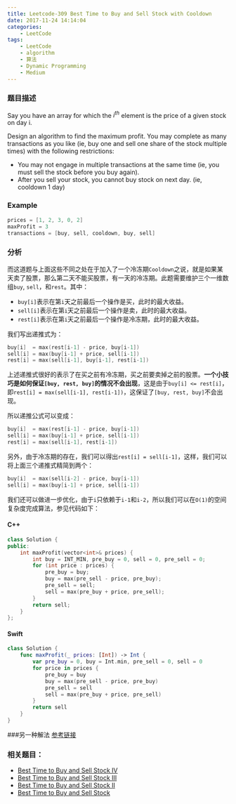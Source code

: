 ```yaml
---
title: Leetcode-309 Best Time to Buy and Sell Stock with Cooldown
date: 2017-11-24 14:14:04
categories:
    - LeetCode
tags:
    - LeetCode
    - algorithm
    - 算法
    - Dynamic Programming
    - Medium
---
```

### 题目描述
Say you have an array for which the $i^{th}$ element is the price of a given stock on day i.

Design an algorithm to find the maximum profit. You may complete as many transactions as you like (ie, buy one and sell one share of the stock multiple times) with the following restrictions:

* You may not engage in multiple transactions at the same time (ie, you must sell the stock before you buy again).
* After you sell your stock, you cannot buy stock on next day. (ie, cooldown 1 day)

### Example

```c++
prices = [1, 2, 3, 0, 2]
maxProfit = 3
transactions = [buy, sell, cooldown, buy, sell]
```

### 分析
而这道题与上面这些不同之处在于加入了一个冷冻期`Cooldown`之说，就是如果某天卖了股票，那么第二天不能买股票，有一天的冷冻期。此题需要维护三个一维数组`buy`, `sell`，和`rest`。其中：

* `buy[i]`表示在第`i`天之前最后一个操作是买，此时的最大收益。
* `sell[i]`表示在第`i`天之前最后一个操作是卖，此时的最大收益。
* `rest[i]`表示在第`i`天之前最后一个操作是冷冻期，此时的最大收益。

我们写出递推式为：

```c++
buy[i]  = max(rest[i-1] - price, buy[i-1]) 
sell[i] = max(buy[i-1] + price, sell[i-1])
rest[i] = max(sell[i-1], buy[i-1], rest[i-1])
```
上述递推式很好的表示了在买之前有冷冻期，买之前要卖掉之前的股票。**一个小技巧是如何保证`[buy, rest, buy]`的情况不会出现**，这是由于`buy[i] <= rest[i]`， 即`rest[i] = max(sell[i-1], rest[i-1])`，这保证了`[buy, rest, buy]`不会出现。

所以递推公式可以变成：

```c++
buy[i]  = max(rest[i-1] - price, buy[i-1]) 
sell[i] = max(buy[i-1] + price, sell[i-1])
rest[i] = max(sell[i-1], rest[i-1])
```
另外，由于冷冻期的存在，我们可以得出`rest[i] = sell[i-1]`，这样，我们可以将上面三个递推式精简到两个：

```c++
buy[i]  = max(sell[i-2] - price, buy[i-1]) 
sell[i] = max(buy[i-1] + price, sell[i-1])
```
我们还可以做进一步优化，由于`i`只依赖于`i-1`和`i-2`，所以我们可以在`O(1)`的空间复杂度完成算法，参见代码如下：
#### C++

```c++
class Solution {
public:
    int maxProfit(vector<int>& prices) {
        int buy = INT_MIN, pre_buy = 0, sell = 0, pre_sell = 0;
        for (int price : prices) {
            pre_buy = buy;
            buy = max(pre_sell - price, pre_buy);
            pre_sell = sell;
            sell = max(pre_buy + price, pre_sell);
        }
        return sell;
    }
};
```

#### Swift

```swift
class Solution {
    func maxProfit(_ prices: [Int]) -> Int {
        var pre_buy = 0, buy = Int.min, pre_sell = 0, sell = 0
        for price in prices {
            pre_buy = buy
            buy = max(pre_sell - price, pre_buy)
            pre_sell = sell
            sell = max(pre_buy + price, pre_sell)
        }
        return sell
    }
}
```
###另一种解法
[参考链接](http://blog.csdn.net/qingyujean/article/details/51482041)
### 相关题目：
* [Best Time to Buy and Sell Stock IV](https://keshiim.github.io/2017/11/24/Leetcode-188-Best-Time-to-Buy-and-Sell-Stock-IV/)
* [Best Time to Buy and Sell Stock III](https://keshiim.github.io/2017/11/24/Leetcode-123-Best-Time-to-Buy-and-Sell-Stock-III/)
* [Best Time to Buy and Sell Stock II](https://keshiim.github.io/2017/11/24/Leetcode-122-Best-Time-to-Buy-and-Sell-Stock-II/)
* [Best Time to Buy and Sell Stock](https://keshiim.github.io/2017/11/24/Leetcode-121-Best-Time-to-Buy-and-Sell-Stock/)



